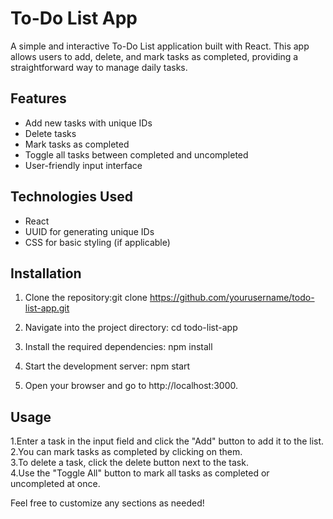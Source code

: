 # To-Do List App

A simple and interactive To-Do List application built with React. This app allows users to add, delete, and mark tasks as completed, providing a straightforward way to manage daily tasks.

## Features

- Add new tasks with unique IDs
- Delete tasks
- Mark tasks as completed
- Toggle all tasks between completed and uncompleted
- User-friendly input interface

## Technologies Used

- React
- UUID for generating unique IDs
- CSS for basic styling (if applicable)

## Installation

1. Clone the repository:git clone https://github.com/yourusername/todo-list-app.git

2. Navigate into the project directory:
cd todo-list-app

3. Install the required dependencies:
npm install

4. Start the development server:
npm start

5. Open your browser and go to http://localhost:3000.

## Usage
1.Enter a task in the input field and click the "Add" button to add it to the list.  
2.You can mark tasks as completed by clicking on them.  
3.To delete a task, click the delete button next to the task.  
4.Use the "Toggle All" button to mark all tasks as completed or uncompleted at once.


Feel free to customize any sections as needed!

